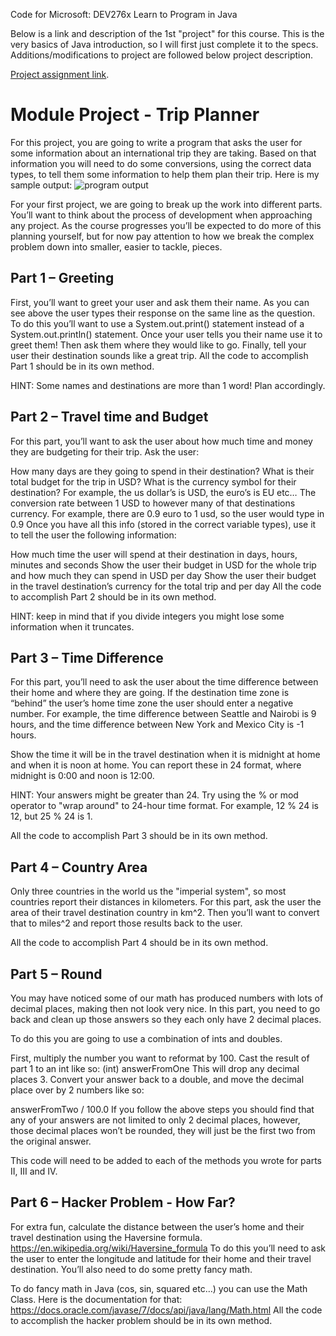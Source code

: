 Code for Microsoft: DEV276x Learn to Program in Java

Below is a link and description of the 1st "project" for this course. This is the very basics of Java introduction, so I will first just complete it to the specs.
Additions/modifications to project are followed below project description.

[Project assignment link](https://courses.edx.org/courses/course-v1:Microsoft+DEV276x+2T2019/courseware/af5e9113c16c49d698dd0f95924f663a/f74ffdf01641458a8393aaf2ae585a77/1?activate_block_id=block-v1%3AMicrosoft%2BDEV276x%2B2T2019%2Btype%40vertical%2Bblock%40211ac279b1194a5a96ab24b5d8c1eeda).

# Module Project - Trip Planner

For this project, you are going to write a program that asks the user for some information about an international trip they are taking. Based on that information you will need to do some conversions, using the correct data types, to tell them some information to help them plan their trip. Here is my sample output:
![program output](https://prod-edxapp.edx-cdn.org/assets/courseware/v1/27fed0c3d34db3d602bfe593552794d7/asset-v1:Microsoft+DEV276x+2T2019+type@asset+block/1-sampleOutput.png)

For your first project, we are going to break up the work into different parts. You’ll want to think about the process of development when approaching any project. As the course progresses you’ll be expected to do more of this planning yourself, but for now pay attention to how we break the complex problem down into smaller, easier to tackle, pieces.

## Part 1 – Greeting
First, you’ll want to greet your user and ask them their name. As you can see above the user types their response on the same line as the question. To do this you’ll want to use a System.out.print() statement instead of a System.out.println() statement. Once your user tells you their name use it to greet them! Then ask them where they would like to go. Finally, tell your user their destination sounds like a great trip. All the code to accomplish Part 1 should be in its own method.

HINT: Some names and destinations are more than 1 word! Plan accordingly.

## Part 2 – Travel time and Budget
For this part, you’ll want to ask the user about how much time and money they are budgeting for their trip. Ask the user:

How many days are they going to spend in their destination?
What is their total budget for the trip in USD?
What is the currency symbol for their destination? For example, the us dollar’s is USD, the euro’s is EU etc…
The conversion rate between 1 USD to however many of that destinations currency. For example, there are 0.9 euro to 1 usd, so the user would type in 0.9
Once you have all this info (stored in the correct variable types), use it to tell the user the following information:

How much time the user will spend at their destination in days, hours, minutes and seconds
Show the user their budget in USD for the whole trip and how much they can spend in USD per day
Show the user their budget in the travel destination’s currency for the total trip and per day
All the code to accomplish Part 2 should be in its own method.

HINT: keep in mind that if you divide integers you might lose some information when it truncates.

## Part 3 – Time Difference
For this part, you’ll need to ask the user about the time difference between their home and where they are going. If the destination time zone is “behind” the user’s home time zone the user should enter a negative number. For example, the time difference between Seattle and Nairobi is 9 hours, and the time difference between New York and Mexico City is -1 hours.

Show the time it will be in the travel destination when it is midnight at home and when it is noon at home. You can report these in 24 format, where midnight is 0:00 and noon is 12:00.

HINT: Your answers might be greater than 24. Try using the % or mod operator to "wrap around" to 24-hour time format. For example, 12 % 24 is 12, but 25 % 24 is 1.

All the code to accomplish Part 3 should be in its own method.

## Part 4 – Country Area
Only three countries in the world us the "imperial system", so most countries report their distances in kilometers. For this part, ask the user the area of their travel destination country in km^2. Then you’ll want to convert that to miles^2 and report those results back to the user.

All the code to accomplish Part 4 should be in its own method.

## Part 5 – Round
You may have noticed some of our math has produced numbers with lots of decimal places, making then not look very nice. In this part, you need to go back and clean up those answers so they each only have 2 decimal places.

To do this you are going to use a combination of ints and doubles.

First, multiply the number you want to reformat by 100.
Cast the result of part 1 to an int like so:
(int) answerFromOne
This will drop any decimal places 3. Convert your answer back to a double, and move the decimal place over by 2 numbers like so:

answerFromTwo / 100.0
If you follow the above steps you should find that any of your answers are not limited to only 2 decimal places, however, those decimal places won’t be rounded, they will just be the first two from the original answer.

This code will need to be added to each of the methods you wrote for parts II, III and IV.

## Part 6 – Hacker Problem - How Far?
For extra fun, calculate the distance between the user’s home and their travel destination using the Haversine formula. https://en.wikipedia.org/wiki/Haversine_formula To do this you’ll need to ask the user to enter the longitude and latitude for their home and their travel destination. You’ll also need to do some pretty fancy math.

To do fancy math in Java (cos, sin, squared etc…) you can use the Math Class. Here is the documentation for that: https://docs.oracle.com/javase/7/docs/api/java/lang/Math.html All the code to accomplish the hacker problem should be in its own method.

